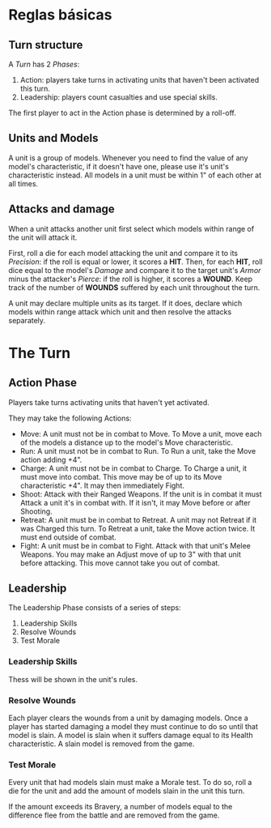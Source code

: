 # Reglas básicas

## Turn structure

A *Turn* has 2 *Phases*:

1. Action: players take turns in activating units that haven't been activated this turn.
2. Leadership: players count casualties and use special skills.

The first player to act in the Action phase is determined by a roll-off.

## Units and Models

A unit is a group of models.
Whenever you need to find the value of any model's characteristic, if it doesn't have one, please use it's unit's characteristic instead.
All models in a unit must be within 1" of each other at all times.

## Attacks and damage

When a unit attacks another unit first select which models within range of the unit will attack it.

First, roll a die for each model attacking the unit and compare it to its *Precision*: if the roll is equal or lower, it scores a **HIT**.
Then, for each **HIT**, roll dice equal to the model's *Damage* and compare it to the target unit's *Armor* minus the attacker's *Pierce*: if the roll is higher, it scores a **WOUND**.
Keep track of the number of **WOUNDS** suffered by each unit throughout the turn.

A unit may declare multiple units as its target.
If it does, declare which models within range attack which unit and then resolve the attacks separately.

# The Turn

## Action Phase

Players take turns activating units that haven't yet activated.

They may take the following Actions:

- Move: A unit must not be in combat to Move. To Move a unit, move each of the models a distance up to the model's Move characteristic. 
- Run: A unit must not be in combat to Run. To Run a unit, take the Move action adding +4".
- Charge: A unit must not be in combat to Charge. To Charge a unit, it must move into combat. This move may be of up to its Move characteristic +4". It may then immediately Fight.
- Shoot: Attack with their Ranged Weapons. If the unit is in combat it must Attack a unit it's in combat with. If it isn't, it may Move before or after Shooting.
- Retreat: A unit must be in combat to Retreat. A unit may not Retreat if it was Charged this turn. To Retreat a unit, take the Move action twice. It must end outside of combat.
- Fight: A unit must be in combat to Fight. Attack with that unit's Melee Weapons. You may make an Adjust move of up to 3" with that unit before attacking. This move cannot take you out of combat.

## Leadership

The Leadership Phase consists of a series of steps:

1. Leadership Skills
2. Resolve Wounds
3. Test Morale

### Leadership Skills

Thess will be shown in the unit's rules.

### Resolve Wounds

Each player clears the wounds from a unit by damaging models.
Once a player has started damaging a model they must continue to do so until that model is slain.
A model is slain when it suffers damage equal to its Health characteristic.
A slain model is removed from the game.

### Test Morale

Every unit that had  models slain must make a Morale test.
To do so, roll a die for the unit and add the amount of models slain in the unit this turn.

If the amount exceeds its Bravery, a number of models equal to the difference flee from the battle and are removed from the game.

